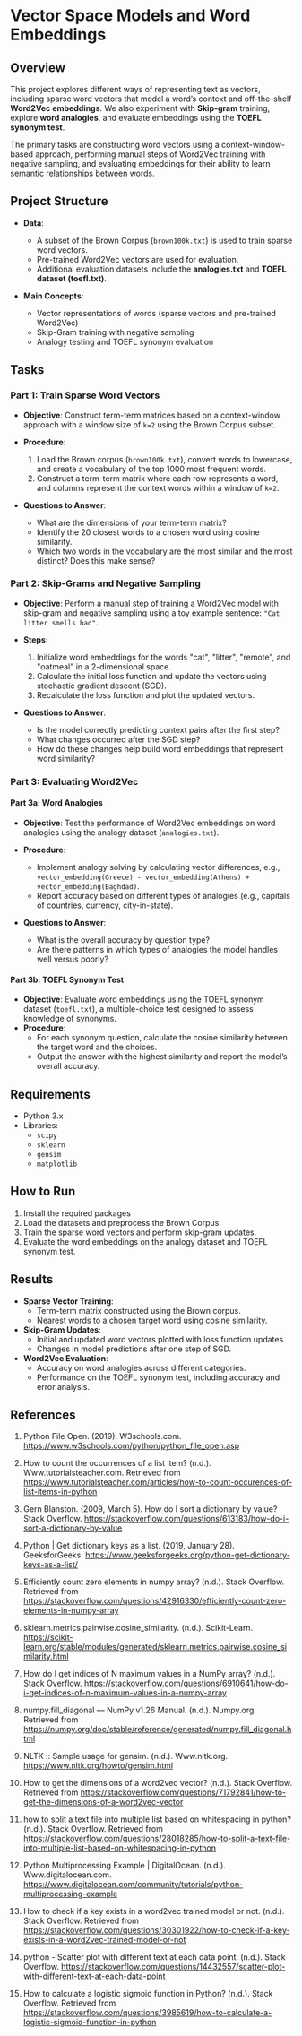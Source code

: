 # Vector Space Models and Word Embeddings

## Overview
This project explores different ways of representing text as vectors, including sparse word vectors that model a word’s context and off-the-shelf **Word2Vec embeddings**. We also experiment with **Skip-gram** training, explore **word analogies**, and evaluate embeddings using the **TOEFL synonym test**.

The primary tasks are constructing word vectors using a context-window-based approach, performing manual steps of Word2Vec training with negative sampling, and evaluating embeddings for their ability to learn semantic relationships between words.

## Project Structure
- **Data**: 
  - A subset of the Brown Corpus (`brown100k.txt`) is used to train sparse word vectors.
  - Pre-trained Word2Vec vectors are used for evaluation.
  - Additional evaluation datasets include the **analogies.txt** and **TOEFL dataset (toefl.txt)**.
  
- **Main Concepts**:
  - Vector representations of words (sparse vectors and pre-trained Word2Vec)
  - Skip-Gram training with negative sampling
  - Analogy testing and TOEFL synonym evaluation

## Tasks

### Part 1: Train Sparse Word Vectors
- **Objective**: Construct term-term matrices based on a context-window approach with a window size of `k=2` using the Brown Corpus subset.
- **Procedure**:
  1. Load the Brown corpus (`brown100k.txt`), convert words to lowercase, and create a vocabulary of the top 1000 most frequent words.
  2. Construct a term-term matrix where each row represents a word, and columns represent the context words within a window of `k=2`.
  
- **Questions to Answer**:
  - What are the dimensions of your term-term matrix?
  - Identify the 20 closest words to a chosen word using cosine similarity.
  - Which two words in the vocabulary are the most similar and the most distinct? Does this make sense?

### Part 2: Skip-Grams and Negative Sampling
- **Objective**: Perform a manual step of training a Word2Vec model with skip-gram and negative sampling using a toy example sentence: `"Cat litter smells bad"`.
- **Steps**:
  1. Initialize word embeddings for the words "cat", "litter", "remote", and "oatmeal" in a 2-dimensional space.
  2. Calculate the initial loss function and update the vectors using stochastic gradient descent (SGD).
  3. Recalculate the loss function and plot the updated vectors.
  
- **Questions to Answer**:
  - Is the model correctly predicting context pairs after the first step?
  - What changes occurred after the SGD step?
  - How do these changes help build word embeddings that represent word similarity?

### Part 3: Evaluating Word2Vec

#### Part 3a: Word Analogies
- **Objective**: Test the performance of Word2Vec embeddings on word analogies using the analogy dataset (`analogies.txt`).
- **Procedure**:
  - Implement analogy solving by calculating vector differences, e.g., `vector_embedding(Greece) - vector_embedding(Athens) + vector_embedding(Baghdad)`.
  - Report accuracy based on different types of analogies (e.g., capitals of countries, currency, city-in-state).
  
- **Questions to Answer**:
  - What is the overall accuracy by question type?
  - Are there patterns in which types of analogies the model handles well versus poorly?

#### Part 3b: TOEFL Synonym Test
- **Objective**: Evaluate word embeddings using the TOEFL synonym dataset (`toefl.txt`), a multiple-choice test designed to assess knowledge of synonyms.
- **Procedure**:
  - For each synonym question, calculate the cosine similarity between the target word and the choices.
  - Output the answer with the highest similarity and report the model’s overall accuracy.
  
## Requirements
- Python 3.x
- Libraries:
  - `scipy`
  - `sklearn`
  - `gensim`
  - `matplotlib`
  
## How to Run
1. Install the required packages
2. Load the datasets and preprocess the Brown Corpus.
3. Train the sparse word vectors and perform skip-gram updates.
4. Evaluate the word embeddings on the analogy dataset and TOEFL synonym test.

## Results
- **Sparse Vector Training**: 
  - Term-term matrix constructed using the Brown corpus.
  - Nearest words to a chosen target word using cosine similarity.
- **Skip-Gram Updates**: 
  - Initial and updated word vectors plotted with loss function updates.
  - Changes in model predictions after one step of SGD.
- **Word2Vec Evaluation**:
  - Accuracy on word analogies across different categories.
  - Performance on the TOEFL synonym test, including accuracy and error analysis.

## References
1. Python File Open. (2019). W3schools.com. https://www.w3schools.com/python/python_file_open.asp

2. How to count the occurrences of a list item? (n.d.). Www.tutorialsteacher.com. Retrieved from https://www.tutorialsteacher.com/articles/how-to-count-occurences-of-list-items-in-python

3. Gern Blanston. (2009, March 5). How do I sort a dictionary by value? Stack Overflow. https://stackoverflow.com/questions/613183/how-do-i-sort-a-dictionary-by-value

4. Python | Get dictionary keys as a list. (2019, January 28). GeeksforGeeks. https://www.geeksforgeeks.org/python-get-dictionary-keys-as-a-list/

5. Efficiently count zero elements in numpy array? (n.d.). Stack Overflow. Retrieved from https://stackoverflow.com/questions/42916330/efficiently-count-zero-elements-in-numpy-array

6. sklearn.metrics.pairwise.cosine_similarity. (n.d.). Scikit-Learn. https://scikit-learn.org/stable/modules/generated/sklearn.metrics.pairwise.cosine_similarity.html

7. How do I get indices of N maximum values in a NumPy array? (n.d.). Stack Overflow. https://stackoverflow.com/questions/6910641/how-do-i-get-indices-of-n-maximum-values-in-a-numpy-array

8. numpy.fill_diagonal — NumPy v1.26 Manual. (n.d.). Numpy.org. Retrieved from https://numpy.org/doc/stable/reference/generated/numpy.fill_diagonal.html

9. NLTK :: Sample usage for gensim. (n.d.). Www.nltk.org. https://www.nltk.org/howto/gensim.html

10. How to get the dimensions of a word2vec vector? (n.d.). Stack Overflow. Retrieved from https://stackoverflow.com/questions/71792841/how-to-get-the-dimensions-of-a-word2vec-vector

11. how to split a text file into multiple list based on whitespacing in python? (n.d.). Stack Overflow. Retrieved from https://stackoverflow.com/questions/28018285/how-to-split-a-text-file-into-multiple-list-based-on-whitespacing-in-python

12. Python Multiprocessing Example | DigitalOcean. (n.d.). Www.digitalocean.com. https://www.digitalocean.com/community/tutorials/python-multiprocessing-example

13. How to check if a key exists in a word2vec trained model or not. (n.d.). Stack Overflow. Retrieved from https://stackoverflow.com/questions/30301922/how-to-check-if-a-key-exists-in-a-word2vec-trained-model-or-not


14. python - Scatter plot with different text at each data point. (n.d.). Stack Overflow. https://stackoverflow.com/questions/14432557/scatter-plot-with-different-text-at-each-data-point

15. How to calculate a logistic sigmoid function in Python? (n.d.). Stack Overflow. Retrieved from https://stackoverflow.com/questions/3985619/how-to-calculate-a-logistic-sigmoid-function-in-python

